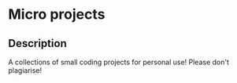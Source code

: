 #  Micro projects


## Description

A collections of small coding projects for personal use! Please don't plagiarise! 

